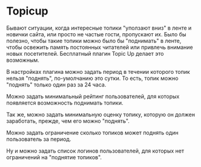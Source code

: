 Topicup
=======

Бывают ситуации, когда интересные топики "уползают вниз" в ленте и новички сайта, или просто не частые гости, пропускают их. Было бы полезно, чтобы такие топики можно было бы "поднимать" в ленте, чтобы освежить память постоянных читателей или привлечь внимание новых посетителей. Бесплатный плагин Topic Up делает это возможным. 

В настройках плагина можно задать период в течении которого топик нельзя "поднять", по-умолчанию это сутки. То есть, топик можно "поднять" только один раз за 24 часа.

Можно задать минимальный рейтинг пользователей, для которых появляется возможность поднимать топики.

Так же, можно задать минимальную оценку топику, которую он должен заработать, прежде, чем его можно "поднять".

Можно задать ограничение сколько топиков может поднять один пользователь за период.

Ну и можно задать список логинов пользователей, для которых нет ограничений на "поднятие топиков".

